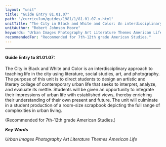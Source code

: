 ```yaml
---
layout: "unit"
title: "Guide Entry 81.01.07"
path: "/curriculum/guides/1981/1/81.01.07.x.html"
unitTitle: "The City in Black and White and Color: An interdisciplinary approach to teaching life in the city using literature, social studies, art, and photography"
unitAuthor: "Robert Johnson Moore"
keywords: "Urban Images Photography Art Literature Themes American Life"
recommendedFor: "Recommended for 7th-12th grade American Studies."
---
```

<body>
<hr/>
<h4>
Guide Entry to 81.01.07:
</h4>
The City in Black and White and Color is an interdisciplinary approach to teaching life in the city using literature, social studies, art, and photography.  The purpose of this unit is to direct students to design an artistic and literary collage of contemporary urban life that seeks to interpret, analyze, and evaluate its mettle.  Students will be given an opportunity to integrate their impressions of urban life with established views, thereby enriching their understanding of their own present and future.  The unit will culminate in a student production of a room-size scrapbook depicting the full range of complexities in urban living.
<p>
(Recommended for 7th-12th grade American Studies.)
</p>
<p>
<b>
<i>
Key Words
</i>
</b>
<br/>
</p>
<p>
<i>
Urban Images Photography Art Literature Themes American Life
</i>
</p>
</body>